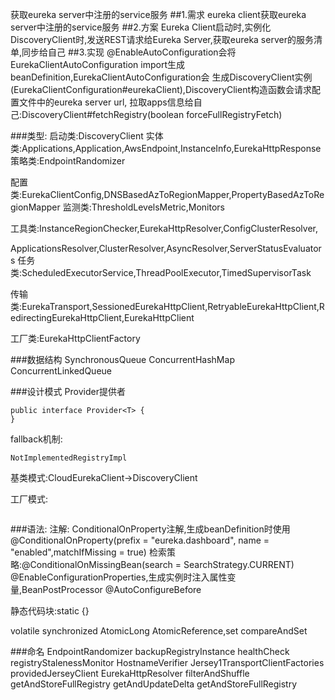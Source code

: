 获取eureka server中注册的service服务
##1.需求
eureka client获取eureka server中注册的service服务
##2.方案
Eureka Client启动时,实例化DiscoveryClient时,发送REST请求给Eureka Server,获取eureka server的服务清单,同步给自己
##3.实现
@EnableAutoConfiguration会将EurekaClientAutoConfiguration import生成beanDefinition,EurekaClientAutoConfiguration会
生成DiscoveryClient实例(EurekaClientConfiguration#eurekaClient),DiscoveryClient构造函数会请求配置文件中的eureka server url,
拉取apps信息给自己:DiscoveryClient#fetchRegistry(boolean forceFullRegistryFetch)

###类型:
启动类:DiscoveryClient
实体类:Applications,Application,AwsEndpoint,InstanceInfo,EurekaHttpResponse
策略类:EndpointRandomizer

配置类:EurekaClientConfig,DNSBasedAzToRegionMapper,PropertyBasedAzToRegionMapper
监测类:ThresholdLevelsMetric,Monitors

工具类:InstanceRegionChecker,EurekaHttpResolver,ConfigClusterResolver,

ApplicationsResolver,ClusterResolver,AsyncResolver,ServerStatusEvaluators
任务类:ScheduledExecutorService,ThreadPoolExecutor,TimedSupervisorTask

传输类:EurekaTransport,SessionedEurekaHttpClient,RetryableEurekaHttpClient,RedirectingEurekaHttpClient,EurekaHttpClient

工厂类:EurekaHttpClientFactory

###数据结构
SynchronousQueue
ConcurrentHashMap
ConcurrentLinkedQueue

###设计模式
Provider提供者
```
public interface Provider<T> {
}
```

fallback机制:
```
NotImplementedRegistryImpl
```

基类模式:CloudEurekaClient->DiscoveryClient

工厂模式:
```

```

###语法:
注解:
ConditionalOnProperty注解,生成beanDefinition时使用
@ConditionalOnProperty(prefix = "eureka.dashboard", name = "enabled",matchIfMissing = true)
检索策略:@ConditionalOnMissingBean(search = SearchStrategy.CURRENT)
@EnableConfigurationProperties,生成实例时注入属性变量,BeanPostProcessor
@AutoConfigureBefore


静态代码块:static {}

volatile
synchronized
AtomicLong
AtomicReference,set
compareAndSet


###命名
EndpointRandomizer
backupRegistryInstance
healthCheck
registryStalenessMonitor
HostnameVerifier
Jersey1TransportClientFactories
providedJerseyClient
EurekaHttpResolver
filterAndShuffle
getAndStoreFullRegistry
getAndUpdateDelta
getAndStoreFullRegistry